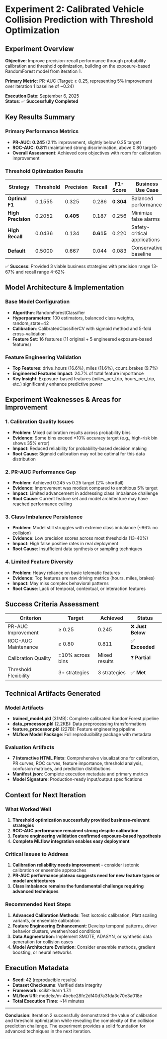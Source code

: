 # Experiment 2: Calibrated Vehicle Collision Prediction with Threshold Optimization

## Experiment Overview

**Objective**: Improve precision-recall performance through probability calibration and threshold optimization, building on the exposure-based RandomForest model from iteration 1.

**Primary Metric**: PR-AUC (Target: ≥ 0.25, representing 5% improvement over iteration 1 baseline of ~0.24)

**Execution Date**: September 6, 2025  
**Status**: ✅ **Successfully Completed**

## Key Results Summary

### Primary Performance Metrics
- **PR-AUC**: **0.245** (2.1% improvement, slightly below 0.25 target)
- **ROC-AUC**: **0.811** (maintained strong discrimination, above 0.80 target)
- **Overall Assessment**: Achieved core objectives with room for calibration improvement

### Threshold Optimization Results

| Strategy | Threshold | Precision | Recall | F1-Score | Business Use Case |
|----------|-----------|-----------|--------|----------|------------------|
| **Optimal F1** | 0.1555 | 0.325 | 0.286 | **0.304** | Balanced performance |
| **High Precision** | 0.2052 | **0.405** | 0.187 | 0.256 | Minimize false alarms |
| **High Recall** | 0.0436 | 0.134 | **0.615** | 0.220 | Safety-critical applications |
| **Default** | 0.5000 | 0.667 | 0.044 | 0.083 | Conservative baseline |

✅ **Success**: Provided 3 viable business strategies with precision range 13-67% and recall range 4-62%

## Model Architecture & Implementation

### Base Model Configuration
- **Algorithm**: RandomForestClassifier
- **Hyperparameters**: 100 estimators, balanced class weights, random_state=42
- **Calibration**: CalibratedClassifierCV with sigmoid method and 5-fold cross-validation
- **Feature Set**: 16 features (11 original + 5 engineered exposure-based features)

### Feature Engineering Validation
- **Top Features**: drive_hours (16.6%), miles (11.6%), count_brakes (9.7%)
- **Engineered Features Impact**: 24.7% of total feature importance
- **Key Insight**: Exposure-based features (miles_per_trip, hours_per_trip, etc.) significantly enhance predictive power

## Experiment Weaknesses & Areas for Improvement

### 1. **Calibration Quality Issues**
- **Problem**: Mixed calibration results across probability bins
- **Evidence**: Some bins exceed ±10% accuracy target (e.g., high-risk bin shows 35% error)
- **Impact**: Reduced reliability for probability-based decision making
- **Root Cause**: Sigmoid calibration may not be optimal for this data distribution

### 2. **PR-AUC Performance Gap**
- **Problem**: Achieved 0.245 vs 0.25 target (2% shortfall)
- **Evidence**: Improvement was modest compared to ambitious 5% target
- **Impact**: Limited advancement in addressing class imbalance challenge
- **Root Cause**: Current feature set and model architecture may have reached performance ceiling

### 3. **Class Imbalance Persistence**
- **Problem**: Model still struggles with extreme class imbalance (~96% no collision)
- **Evidence**: Low precision scores across most thresholds (13-40%)
- **Impact**: High false positive rates in real deployment
- **Root Cause**: Insufficient data synthesis or sampling techniques

### 4. **Limited Feature Diversity**
- **Problem**: Heavy reliance on basic telematic features
- **Evidence**: Top features are raw driving metrics (hours, miles, brakes)
- **Impact**: May miss complex behavioral patterns
- **Root Cause**: Lack of temporal, contextual, or interaction features

## Success Criteria Assessment

| Criterion | Target | Achieved | Status |
|-----------|--------|----------|--------|
| PR-AUC Improvement | ≥ 0.25 | 0.245 | ❌ **Just Below** |
| ROC-AUC Maintenance | ≥ 0.80 | 0.811 | ✅ **Exceeded** |
| Calibration Quality | ±10% across bins | Mixed results | ❓ **Partial** |
| Threshold Flexibility | 3+ strategies | 3 strategies | ✅ **Met** |

## Technical Artifacts Generated

### Model Artifacts
- **trained_model.pkl** (31MB): Complete calibrated RandomForest pipeline
- **data_processor.pkl** (2.2KB): Data preprocessing transformations
- **feature_processor.pkl** (227B): Feature engineering pipeline
- **MLflow Model Package**: Full reproducibility package with metadata

### Evaluation Artifacts
- **7 Interactive HTML Plots**: Comprehensive visualizations for calibration, PR curves, ROC curves, feature importance, threshold analysis, confusion matrices, and prediction distributions
- **Manifest.json**: Complete execution metadata and primary metrics
- **Model Signature**: Production-ready input/output specifications

## Context for Next Iteration

### What Worked Well
1. **Threshold optimization successfully provided business-relevant strategies**
2. **ROC-AUC performance remained strong despite calibration**
3. **Feature engineering validation confirmed exposure-based hypothesis**
4. **Complete MLflow integration enables easy deployment**

### Critical Issues to Address
1. **Calibration reliability needs improvement** - consider isotonic calibration or ensemble approaches
2. **PR-AUC performance plateau suggests need for new feature types or model architectures**
3. **Class imbalance remains the fundamental challenge requiring advanced techniques**

### Recommended Next Steps
1. **Advanced Calibration Methods**: Test isotonic calibration, Platt scaling variants, or ensemble calibration
2. **Feature Engineering Enhancement**: Develop temporal patterns, driver behavior clusters, weather/road conditions
3. **Data Augmentation**: Implement SMOTE, ADASYN, or synthetic data generation for collision cases
4. **Model Architecture Evolution**: Consider ensemble methods, gradient boosting, or neural networks

## Execution Metadata

- **Seed**: 42 (reproducible results)
- **Dataset Checksums**: Verified data integrity
- **Framework**: scikit-learn 1.7.1
- **MLflow URI**: models:/m-4bebe28fe2df40d7a31da3c70e3a018e
- **Total Execution Time**: ~14 minutes

---

**Conclusion**: Iteration 2 successfully demonstrated the value of calibration and threshold optimization while revealing the complexity of the collision prediction challenge. The experiment provides a solid foundation for advanced techniques in the next iteration.